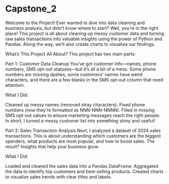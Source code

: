# Capstone_2
Welcome to the Project!
Ever wanted to dive into data cleaning and business analysis, but didn’t know where to start? Well, you’re in the right place! This project is all about cleaning up messy customer data and turning raw sales transactions into valuable insights using the power of Python and Pandas. Along the way, we’ll also create charts to visualize our findings.

What’s This Project All About?
This project has two main parts:

Part 1: Customer Data Cleanup
You’ve got customer info—names, phone numbers, SMS opt-out statuses—but it’s all a bit of a mess. Some phone numbers are missing dashes, some customers' names have weird characters, and there are a few blanks in the SMS opt-out column that need attention.

What I Did:

Cleaned up messy names (removed stray characters).
Fixed phone numbers (now they're formatted as NNN-NNN-NNNN).
Filled in missing SMS opt-out values to ensure marketing messages reach the right people.
In short, I turned a messy customer list into something shiny and useful!

Part 2: Sales Transaction Analysis
Next, I analyzed a dataset of 2024 sales transactions. This is about understanding which customers are the biggest spenders, what products are most popular, and how to boost sales. The result? Insights that help your business grow.

What I Did:

Loaded and cleaned the sales data into a Pandas DataFrame.
Aggregated the data to identify top customers and best-selling products.
Created charts to visualize sales trends with clear titles and labels.
